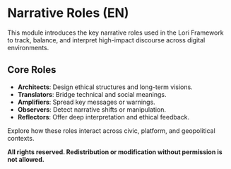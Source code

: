 # Narrative Roles (EN)

This module introduces the key narrative roles used in the Lori Framework to track, balance, and interpret high-impact discourse across digital environments.

## Core Roles

- **Architects**: Design ethical structures and long-term visions.
- **Translators**: Bridge technical and social meanings.
- **Amplifiers**: Spread key messages or warnings.
- **Observers**: Detect narrative shifts or manipulation.
- **Reflectors**: Offer deep interpretation and ethical feedback.

Explore how these roles interact across civic, platform, and geopolitical contexts.

****All rights reserved. Redistribution or modification without permission is not allowed.****

